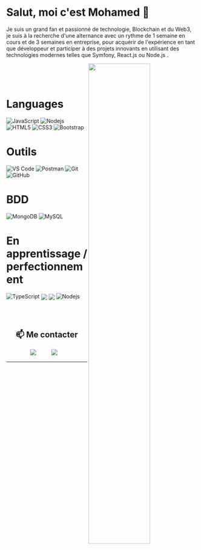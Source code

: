 # Salut, moi c'est Mohamed 👋

Je suis un grand fan et passionné de technologie, Blockchain et du Web3, je suis à la recherche d'une alternance avec un rythme de 1 semaine en cours et de 3 semaines en entreprise, pour acquérir de l'expérience en tant que développeur et
participer à des projets innovants en utilisant des technologies modernes telles que Symfony, React.js ou Node.js .


<img align= "right" width= "57%" src = "https://raw.githubusercontent.com/abhisheknaiidu/abhisheknaiidu/master/code.gif" />



<br>
<br>
<br>





# Languages 
 
![JavaScript](https://img.shields.io/badge/-JavaScript-black?style=flat-square&logo=javascript)
![Nodejs](https://img.shields.io/badge/-Nodejs-black?style=flat-square&logo=Node.js)
![HTML5](https://img.shields.io/badge/-HTML5-E34F26?style=flat-square&logo=html5&logoColor=white)
![CSS3](https://img.shields.io/badge/-CSS3-1572B6?style=flat-square&logo=css3)
![Bootstrap](https://img.shields.io/badge/-Bootstrap-563D7C?style=flat-square&logo=bootstrap)


# Outils

![VS Code](https://img.shields.io/badge/-VS%20Code-007ACC?style=flat-square&logo=visual-studio-code)
![Postman](https://img.shields.io/badge/Postman-black?style=flat-square&logo=postman)
![Git](https://img.shields.io/badge/-Git-black?style=flat-square&logo=git)
![GitHub](https://img.shields.io/badge/-GitHub-181717?style=flat-square&logo=github)


# BDD

![MongoDB](https://img.shields.io/badge/-MongoDB-black?style=flat-square&logo=mongodb)
![MySQL](https://img.shields.io/badge/-MySQL-black?style=flat-square&logo=mysql)

# En apprentissage / perfectionnement

![TypeScript](https://img.shields.io/badge/-TypeScript-007ACC?style=flat-square&logo=typescript)
<img align= "center" src="https://img.shields.io/badge/nestjs-E0234E?style=for-the-badge&logo=nestjs&logoColor=white" />
<img align= "center" src="https://img.shields.io/badge/React-20232A?style=for-the-badge&logo=react&logoColor=61DAFB" />
![Nodejs](https://img.shields.io/badge/-Nodejs-black?style=flat-square&logo=Node.js)

<br>
<br>

<h2  align="center">📫 Me contacter</h2>
<p align="center">
  <a target="_blank"href="https://www.linkedin.com/in/mohamed-elyas-13aa041a5/"><img src="https://img.shields.io/badge/linkedin-%230077B5.svg?&style=for-the-badge&logo=linkedin&logoColor=white" /></a>&nbsp;&nbsp;&nbsp;&nbsp;
</a>&nbsp;&nbsp;&nbsp;&nbsp;
  <a href="mailto:medelyaspro@gmail.com?subject=Bonjour%20Mohamed,%20From%20Github"><img src="https://img.shields.io/badge/gmail-%23D14836.svg?&style=for-the-badge&logo=gmail&logoColor=white" /></a>&nbsp;&nbsp;&nbsp;&nbsp;
</p>

<hr>





